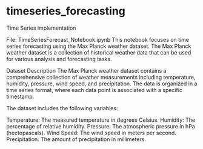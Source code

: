 # timeseries_forecasting
Time Series implementation

File:
TimeSeriesForecast_Notebook.ipynb
This notebook focuses on time series forecasting using the Max Planck weather dataset. The Max Planck weather dataset is a collection of historical weather data that can be used for various analysis and forecasting tasks.

Dataset Description
The Max Planck weather dataset contains a comprehensive collection of weather measurements including temperature, humidity, pressure, wind speed, and precipitation. The data is organized in a time series format, where each data point is associated with a specific timestamp.

The dataset includes the following variables:

Temperature: The measured temperature in degrees Celsius.
Humidity: The percentage of relative humidity.
Pressure: The atmospheric pressure in hPa (hectopascals).
Wind Speed: The wind speed in meters per second.
Precipitation: The amount of precipitation in millimeters.
